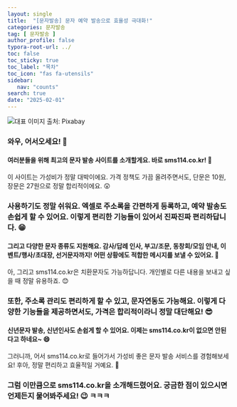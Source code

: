 ```yaml
---
layout: single
title:  "[문자발송] 문자 예약 발송으로 효율성 극대화!"
categories: 문자발송
tag: [ 문자발송 ]
author_profile: false
typora-root-url: ../
toc: false
toc_sticky: true
toc_label: "목차"
toc_icon: "fas fa-utensils"
sidebar:
   nav: "counts"
search: true
date: "2025-02-01"
---
```


![대표 이미지](https://pixabay.com/get/gd880e9c1c20c772e419e85c580e1e0bda4b09cd9d4e6073fa5eba11fdd1a4f4e6c3fe7b95b0248ca8419287ee8fb3f30788b5fbc46b6d3654e2808b1aafb9e0b_640.jpg) 출처: Pixabay <!-- Markdown 이미지 삽입 -->

### 와우, 어서오세요! 🌟

#### 여러분들을 위해 최고의 문자 발송 사이트를 소개할게요. 바로 sms114.co.kr! 📱

이 사이트는 가성비가 정말 대박이에요. 가격 정책도 가끔 올려주면서도, 단문은 10원, 장문은 27원으로 정말 합리적이에요. 😲

### 사용하기도 정말 쉬워요. 엑셀로 주소록을 간편하게 등록하고, 예약 발송도 손쉽게 할 수 있어요. 이렇게 편리한 기능들이 있어서 진짜진짜 편리하답니다. 😁

#### 그리고 다양한 문자 종류도 지원해요. 감사/답례 인사, 부고/조문, 동창회/모임 안내, 이벤트/행사/초대장, 선거문자까지! 어떤 상황에도 적합한 메시지를 보낼 수 있어요. 💌

아, 그리고 sms114.co.kr은 치환문자도 가능하답니다. 개인별로 다른 내용을 보내고 싶을 때 정말 유용하죠. 😊

### 또한, 주소록 관리도 편리하게 할 수 있고, 문자연동도 가능해요. 이렇게 다양한 기능들을 제공하면서도, 가격은 합리적이라니 정말 대단해요! 😎

#### 신년문자 발송, 신년인사도 손쉽게 할 수 있어요. 이제는 sms114.co.kr이 없으면 안된다고 하네요~ 😄

그러니까, 어서 sms114.co.kr로 들어가서 가성비 좋은 문자 발송 서비스를 경험해보세요! 후아, 정말 편리하고 효율적일 거예요. 🚀

### 그럼 이만큼으로 sms114.co.kr을 소개해드렸어요. 궁금한 점이 있으시면 언제든지 물어봐주세요! 😉 ㅋㅋㅋ
